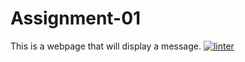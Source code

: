 # Assignment-01
This is a webpage that will display a message.
[![linter](https://github.com/Mr-Ohara/Assignment-01/workflows/linter/badge.svg)](https://github.com/marketplace/actions/super-linter)
